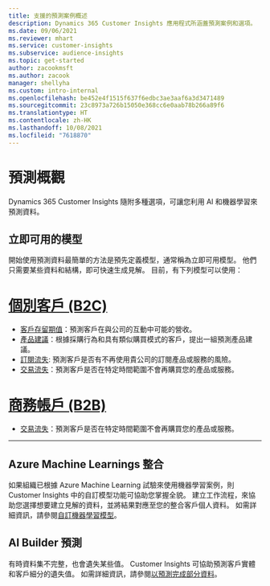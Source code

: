```yaml
---
title: 支援的預測案例概述
description: Dynamics 365 Customer Insights 應用程式所涵蓋預測案例和選項。
ms.date: 09/06/2021
ms.reviewer: mhart
ms.service: customer-insights
ms.subservice: audience-insights
ms.topic: get-started
author: zacookmsft
ms.author: zacook
manager: shellyha
ms.custom: intro-internal
ms.openlocfilehash: be452e4f1515f637f6edbc3ae3aaf6a3d3471489
ms.sourcegitcommit: 23c8973a726b15050e368cc6e0aab78b266a89f6
ms.translationtype: HT
ms.contentlocale: zh-HK
ms.lasthandoff: 10/08/2021
ms.locfileid: "7618870"
---
```

# <a name="predictions-overview"></a>預測概觀

Dynamics 365 Customer Insights 隨附多種選項，可讓您利用 AI 和機器學習來預測資料。 

## <a name="out-of-box-models"></a>立即可用的模型

開始使用預測資料最簡單的方法是預先定義模型，通常稱為立即可用模型。 他們只需要某些資料和結構，即可快速生成見解。 目前，有下列模型可以使用： 

# <a name="individual-customers-b2c"></a>[個別客戶 (B2C)](#tab/b2c)

- [客戶存留期值](predict-customer-lifetime-value.md)：預測客戶在與公司的互動中可能的營收。
- [產品建議](predict-product-recommendation.md)：根據採購行為和具有類似購買模式的客戶，提出一組預測產品建議。
- [訂閱流失](predict-subscription-churn.md): 預測客戶是否有不再使用貴公司的訂閱產品或服務的風險。
- [交易流失](predict-transactional-churn.md)：預測客戶是否在特定時間範圍不會再購買您的產品或服務。

# <a name="business-accounts-b2b"></a>[商務帳戶 (B2B)](#tab/b2b)

- [交易流失](predict-transactional-churn.md)：預測客戶是否在特定時間範圍不會再購買您的產品或服務。

---


## <a name="azure-machine-learning-integration"></a>Azure Machine Learnings 整合

如果組織已根據 Azure Machine Learning 試驗來使用機器學習案例，則 Customer Insights 中的自訂模型功能可協助您掌握全貌。 建立工作流程，來協助您選擇想要建立見解的資料，並將結果對應至您的整合客戶個人資料。 如需詳細資訊，請參閱[自訂機器學習模型](custom-models.md)。

## <a name="ai-builder-prediction"></a>AI Builder 預測

有時資料集不完整，也會遺失某些值。 Customer Insights 可協助預測客戶實體和客戶細分的遺失值。 如需詳細資訊，請參閱[以預測完成部分資料](predictions.md)。
